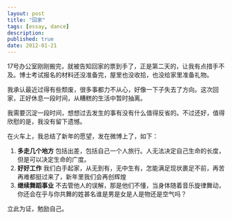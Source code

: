 ```yaml
---
layout: post
title: "回家"
tags: [essay, dance]
description: 
published: true
date: 2012-01-21
---
```


17号办公室刚刚搬完，就被告知回家的票到手了，正是第二天的，让我有点措手不及。博士考试报名的材料还没准备完，屋里也没收拾，也没给家里准备礼物。

我承认最近过得有些颓废，很多事都力不从心，好像一下子失去了方向。这次回家，正好休息一段时间，从糟糕的生活中暂时抽离。

我需要沉淀一段时间，想想过去发生的事有没有什么值得反省的。不过还好，值得欣慰的是，我没有留下遗憾。

在火车上，我总结了新年的愿望，发在微博上了，如下：

1. **多走几个地方** 包括出差，包括自己一个人旅行。人无法决定自己生命的长度，但是可以决定生命的广度。
2. **好好工作** 我们白手起家，从无到有，无中生有，怎能满足现状裹足不前，再苦再难都挺过来了，新年里我们会再创辉煌
3. **继续舞蹈事业** 不去管他人的误解，那是他们不懂，当身体随着音乐旋律舞动，你还会在乎与你共舞的姓甚名谁是男是女是人是物还是空气吗？

立此为证，勉励自己。

